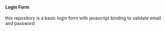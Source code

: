 #### Login Form

this repository is a basic login form with javascript binding to validate email and password